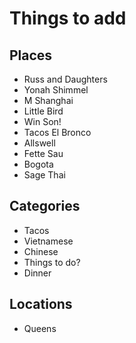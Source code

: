 # Things to add

## Places
* Russ and Daughters
* Yonah Shimmel
* M Shanghai
* Little Bird
* Win Son!
* Tacos El Bronco
* Allswell
* Fette Sau
* Bogota
* Sage Thai

## Categories
* Tacos
* Vietnamese
* Chinese
* Things to do?
* Dinner

## Locations
* Queens
